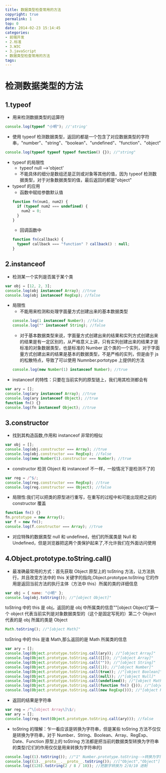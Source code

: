 ```yaml
---
title: 数据类型检查常用的方法
copyright: true
permalink: 1
top: 0
date: 2014-02-23 15:14:45
categories:
- 前端开发
- 2.标准
- 3.W3C
- 3.javaScript
- 数据类型检查常用的方法
tags:
---
```


# 检测数据类型的方法

## 1.typeof

- 用来检测数据类型的运算符

```js
console.log(typeof "小明"); //'string'
```

- 使用 typeof 检测数据类型，返回的都是一个包含了对应数据类型的字符串，"number"、"string"、"boolean"、"undefined"、"function"、"object"

```js
console.log(typeof typeof typeof function() {}); //"string"
```

- typeof 的局限性
  - typeof null -->'object'
  - 不能具体的细分是数组还是正则或对象等其他的值，因为 typeof 检测数据类型，对于对象数据类型的值，最后返回的都是"object"
- typeof 的应用
  - 函数中赋给参数默认值
  ```js
  function fn(num1, num2) {
    if (typeof num2 === undefined) {
      num2 = 0;
    }
  }
  ```
  - 回调函数中
  ```js
  function fn(callback) {
    typeof callback === "function" ? callback() : null;
  }
  ```

## 2.instanceof

- 检测某一个实列是否属于某个类

```js
var obj = [12, 2, 3];
console.log(obj instanceof Array); //true
console.log(obj instanceof RegExp); //false
```

- 局限性
  - 不能用来检测和处理字面量方式创建出来的基本数据类型
  ```js
  console.log(1 instanceof Number); //false
  console.log("" instanceof String); //false
  ```
  - 对于基本数据类型来说，字面量方式创建出来的结果和实列方式创建出来的结果是有一定区别的，从严格意义上讲，只有实列创建出来的结果才是标准的对象数据类型，也是标准的 Number 这个类的一个实列，对于字面量方式创建出来的结果是基本的数据类型，不是严格的实列，但是由于 js 的松散特点，导致了可以使用 Numnber.portotype 上提供的方法
  ```js
  console.log(new Number(1) instanceof Number); //true
  ```
- instanceof 的特性：只要在当前实列的原型链上，我们用其检测都会有

```js
var ary = [];
console.log(ary instanceof Array); //true
console.log(ary instanceof Object); //true
function fn() {}
console.log(fn instanceof Object); //true
```

## 3.constructor

- 找到其构造函数,作用和 instanceof 非常的相似

```js
var obj = [];
console.log(obj.constructor === Array); //true
console.log(obj.constructor === RegExp); //false
console.log(new Number(1).constructor === Number); //true
```

- constructor 检测 Object 和 instanceof 不一样，一般情况下是检测不了的

```js
var reg = /^$/;
console.log(reg.constructor === RegExp); //true
console.log(reg.constructor === Object); //false
```

- 局限性:我们可以把类的原型进行重写，在重写的过程中和可能出现把之前的 constructor 覆盖

```js
function fn() {}
fn.prototype = new Array();
var f = new fn();
console.log(f.constructor === Array); //true
```

- 对应特殊的数据类型 null 和 undefined，他们的所属类是 Null 和 Undefined，但是浏览器把这两个类保护起来了,不允许我们在外面访问使用

## 4.Object.prototype.toString.call()

- 最准确最常用的方式：首先获取 Object 原型上的 toString 方法，让方法执行，并且改变方法中的 this 关键字的指向,Object.prototype.toString 它的作用是返回当前方法的执行主体（方法中 this）所属的类的详细信息

```js
var obj = { name: "小明" };
console.log(obj.toString()); //"[object Object]"
```

toString 中的 this 是 obj，返回的是 obj 中所属类的信息""[object Object]"第一个 object 代表当前实列是对象数据类型的（这个是固定写死的）第二个 Object 代表的是 obj 所属的类是 Object

```js
Math.toString(); //"[object Math]"
```

toString 中的 this 是谁 Math,那么返回的是 Math 所属类的信息

```js
var ary = [];
console.log(Object.prototype.toString.call(ary)); //"[object Array]"
console.log(Object.prototype.toString.call([])); //"[object Array]"
console.log(Object.prototype.toString.call("")); //"[object String]"
console.log(Object.prototype.toString.call(1)); //"[object Number]"
console.log(Object.prototype.toString.call(true)); //"[object Boolean]"
console.log(Object.prototype.toString.call(null)); //"[object Null]"
console.log(Object.prototype.toString.call(undefined)); //"[object Math]"
console.log(Object.prototype.toString.call(function fn() {})); //"[object Undefined]"
console.log(Object.prototype.toString.call(new RegExp())); //"[object RegExp]"
```

- 返回的结果是字符串

```js
var reg = /^\[object Array\]\$/;
var ary = [];
console.log(reg.test(Object.prototype.toString.call(ary))); //false
```

- toString 的理解：乍一看应该是转换为字符串，但是某些 toString 方法不仅仅是转换为字符串，对于 Number、String、Boolean、Array、RegExp、Date、Function 原型上的 toString 方法都是把当前的数据类型转换为字符串的类型(它们的作用仅仅是用来转换为字符串的)

```js
console.log((1).toString()); //"1" Number.prototype.toString-->转换为字符串
console.log((1).__proto__.__proto__.toString()); //["Object","Object"]  Object.prototype.toString
console.log((128).toString(2 / 8 / 10)); //把数字转换为 2/8/10 进制
```
